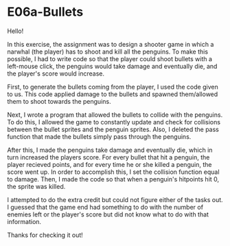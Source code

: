 # E06a-Bullets
Hello!

In this exercise, the assignment was to design a shooter game in which a narwhal (the player) has to shoot and kill all the penguins.  To make this possible, I had to write code so that the player could shoot bullets with a left-mouse click, the penguins would take damage and eventually die, and the player's score would increase.

First, to generate the bullets coming from the player, I used the code given to us.  This code applied damage to the bullets and spawned them/allowed them to shoot towards the penguins.

Next, I wrote a program that allowed the bullets to collide with the penguins.  To do this, I allowed the game to constantly update and check for collisions between the bullet sprites and the penguin sprites.  Also, I deleted the pass function that made the bullets simply pass through the penguins.

After this, I made the penguins take damage and eventually die, which in turn increased the players score.  For every bullet that hit a penguin, the player recieved points, and for every time he or she killed a penguin, the score went up.  In order to accomplish this, I set the collision function equal to damage.  Then, I made the code so that when a penguin's hitpoints hit 0, the sprite was killed.

I attempted to do the extra credit but could not figure either of the tasks out.  I guessed that the game end had something to do with the number of enemies left or the player's score but did not know what to do with that information.

Thanks for checking it out!